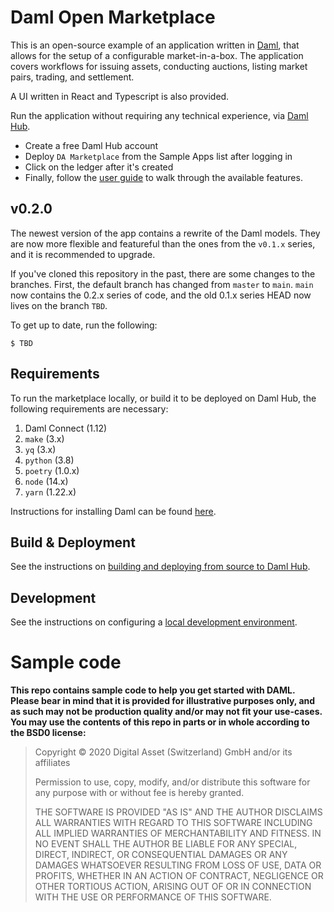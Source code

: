 # Daml Open Marketplace

This is an open-source example of an application written in [Daml](https://daml.com/), that allows for the setup of a configurable market-in-a-box. The application covers workflows for issuing assets, conducting auctions, listing market pairs, trading, and settlement.

A UI written in React and Typescript is also provided.

Run the application without requiring any technical experience, via [Daml Hub](https://hub.daml.com).

- Create a free Daml Hub account
- Deploy `DA Marketplace` from the Sample Apps list after logging in
- Click on the ledger after it's created
- Finally, follow the [user guide](./docs/user_guide.md) to walk through the available features.

## v0.2.0

The newest version of the app contains a rewrite of the Daml models. They are now more flexible and featureful than the ones from the `v0.1.x` series, and it is recommended to upgrade.

If you've cloned this repository in the past, there are some changes to the branches. First, the default branch has changed from `master` to `main`. `main` now contains the 0.2.x series of code, and the old 0.1.x series HEAD now lives on the branch `TBD`.

To get up to date, run the following:

```shell
$ TBD
```

## Requirements

To run the marketplace locally, or build it to be deployed on Daml Hub, the following requirements are necessary:

1. Daml Connect (1.12)
2. `make` (3.x)
3. `yq` (3.x)
4. `python` (3.8)
5. `poetry` (1.0.x)
6. `node` (14.x)
7. `yarn` (1.22.x)

Instructions for installing Daml can be found [here](https://docs.daml.com/getting-started/installation.html).

## Build &amp; Deployment

See the instructions on [building and deploying from source to Daml Hub](./docs/damlhub_deployment.md).

## Development

See the instructions on configuring a [local development environment](./docs/local_development.md).

# Sample code

**This repo contains sample code to help you get started with DAML. Please bear
in mind that it is provided for illustrative purposes only, and as such may not
be production quality and/or may not fit your use-cases. You may use the
contents of this repo in parts or in whole according to the BSD0 license:**

> Copyright © 2020 Digital Asset (Switzerland) GmbH and/or its affiliates
>
> Permission to use, copy, modify, and/or distribute this software for any purpose with or without fee is hereby granted.
>
> THE SOFTWARE IS PROVIDED "AS IS" AND THE AUTHOR DISCLAIMS ALL WARRANTIES WITH REGARD TO THIS SOFTWARE INCLUDING ALL IMPLIED WARRANTIES OF MERCHANTABILITY AND FITNESS. IN NO EVENT SHALL THE AUTHOR BE LIABLE FOR ANY SPECIAL, DIRECT, INDIRECT, OR CONSEQUENTIAL DAMAGES OR ANY DAMAGES WHATSOEVER RESULTING FROM LOSS OF USE, DATA OR PROFITS, WHETHER IN AN ACTION OF CONTRACT, NEGLIGENCE OR OTHER TORTIOUS ACTION, ARISING OUT OF OR IN CONNECTION WITH THE USE OR PERFORMANCE OF THIS SOFTWARE.
